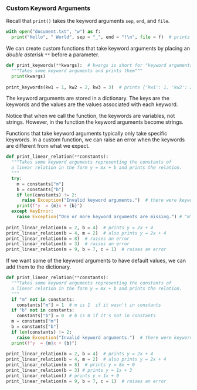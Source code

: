 ### Custom Keyword Arguments

Recall that `print()` takes the keyword arguments `sep`, `end`, and `file`.

```python
with open("document.txt", "w") as f:
  print("Hello", " World", sep = "_", end = "!\n", file = f)  # prints "Hello_World!" to document.txt
```

We can create custom functions that take keyword arguments by placing an *double asterisk* `**` before a parameter.

```python
def print_keywords(**kwargs):  # kwargs is short for "keyword arguments."
  """Takes some keyword arguments and prints them"""
  print(kwargs)
  
print_keywords(kw1 = 1, kw2 = 2, kw3 = 3)  # prints {'kw1': 1, 'kw2': 2, 'kw3': 3}
```
The keyword arguments are stored in a dictionary. The keys are the keywords and the values are the values associated with each keyword.

Notice that when we call the function, the keywords are variables, not strings. However, in the function the keyword arguments become strings.

Functions that take keyword arguments typically only take specific keywords. In a custom function, we can raise an error when the keywords are different from what we expect.

```python
def print_linear_relation(**constants): 
  """Takes some keyword arguments representing the constants of 
  a linear relation in the form y = mx + b and prints the relation.
  """
  try:
    m = constants["m"]
    b = constants["b"]
    if len(constants) != 2:
      raise Exception("Invalid keyword arguments.")  # there were keywords other than "m" and "b" 
    print(f"y  = {m}x + {b}")
  except KeyError:
    raise Exception("One or more keyword arguments are missing.") # "m" and/or "b" are missing
  
print_linear_relation(m = 2, b = 4)  # prints y = 2x + 4
print_linear_relation(b = 4, m = 2)  # also prints y = 2x + 4
print_linear_relation(m = 8)  # raises an error 
print_linear_relation(b = 3)  # raises an error 
print_linear_relation(m = 9, b = 7, c = 1)  # raises an error 
```

If we want some of the keyword arguments to have default values, we can add them to the dictionary.

```python
def print_linear_relation(**constants):
  """Takes some keyword arguments representing the constants of 
  a linear relation in the form y = mx + b and prints the relation.
  """
  if "m" not in constants:
    constants["m"] = 1  # m is 1  if it wasn't in constants
  if "b" not in constants:
    constants["b"] = 0  # b is 0 if it's not in constants
  m = constants["m"]
  b = constants["b"]
  if len(constants) != 2:
    raise Exception("Invalid keyword arguments.")  # there were keywords other than "m" and "b" 
  print(f"y  = {m}x + {b}")
    
print_linear_relation(m = 2, b = 4)  # prints y = 2x + 4
print_linear_relation(b = 4, m = 2)  # also prints y = 2x + 4
print_linear_relation(m = 8)  # prints y = 8x + 0
print_linear_relation(b = 3) # prints y = 1x + 3
print_linear_relation() # prints y = 1x + 0
print_linear_relation(m = 9, b = 7, c = 1)  # raises an error 
```
